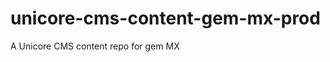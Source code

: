 unicore-cms-content-gem-mx-prod
===============================

A Unicore CMS content repo for gem MX
